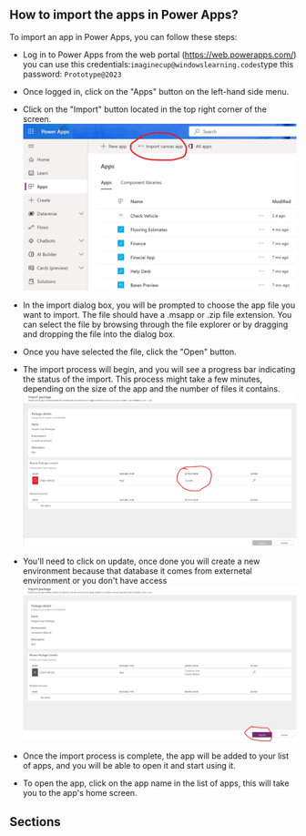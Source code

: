 
## How to import the apps in Power Apps?
To import an app in Power Apps, you can follow these steps:
 - Log in to Power Apps from the web portal (https://web.powerapps.com/) you can use this credentials:`imaginecup@windowslearning.codes`type this password:  `Prototype@2023`

 - Once logged in, click on the "Apps" button on the left-hand side menu.

 - Click on the "Import" button located in the top right corner of the screen.
 ![My Image](./P2.jpg)

- In the import dialog box, you will be prompted to choose the app file you want to import. The file should have a .msapp or .zip file extension. You can select the file by browsing through the file explorer or by dragging and dropping the file into the dialog box.

 - Once you have selected the file, click the "Open" button.

 - The import process will begin, and you will see a progress bar indicating the status of the import. This process might take a few minutes, depending on the size of the app and the number of files it contains.
  ![My Image](./P3.jpg)
 
 - You'll need to click on update, once done you will create a new environment because that database it comes from externetal environment or you don't have access
  ![My Image](./P5.jpg)
 - Once the import process is complete, the app will be added to your list of apps, and you will be able to open it and start using it.

 - To open the app, click on the app name in the list of apps, this will take you to the app's home screen.

## Sections
